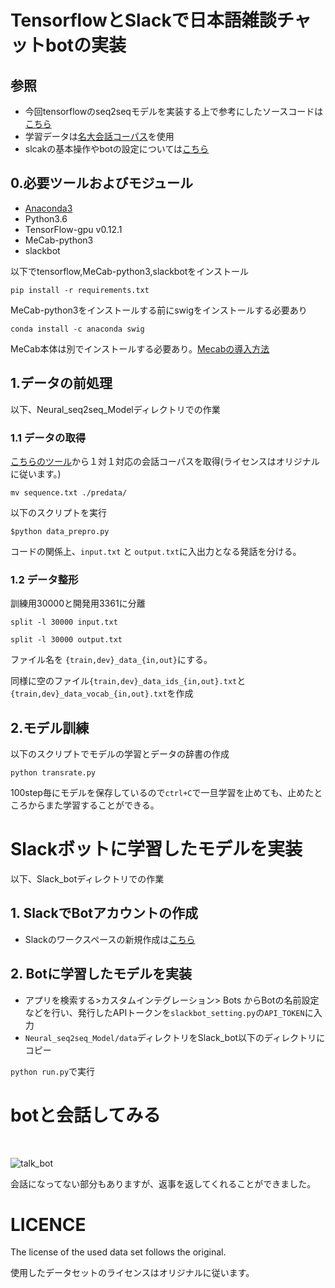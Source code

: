 # TensorflowとSlackで日本語雑談チャットbotの実装

## 参照
- 今回tensorflowのseq2seqモデルを実装する上で参考にしたソースコードは[こちら](https://www.tensorflow.org/tutorials/)
- 学習データは[名大会話コーパス](https://mmsrv.ninjal.ac.jp/nucc/)を使用
- slcakの基本操作やbotの設定については[こちら](https://qiita.com/kunitaya/items/690028e33ba5c666f3e2)

## 0.必要ツールおよびモジュール
- [Anaconda3](https://www.anaconda.com/distribution/)
- Python3.6
- TensorFlow-gpu v0.12.1
- MeCab-python3
- slackbot

以下でtensorflow,MeCab-python3,slackbotをインストール

`pip install -r requirements.txt`

MeCab-python3をインストールする前にswigをインストールする必要あり

`conda install -c anaconda swig`

MeCab本体は別でインストールする必要あり。[Mecabの導入方法](http://taku910.github.io/mecab/)

## 1.データの前処理
以下、Neural_seq2seq_Modelディレクトリでの作業
### 1.1 データの取得
[こちらのツール](https://github.com/knok/make-meidai-dialogue)から１対１対応の会話コーパスを取得(ライセンスはオリジナルに従います。)

`mv sequence.txt ./predata/`

以下のスクリプトを実行

`$python data_prepro.py`

コードの関係上、`input.txt` と `output.txt`に入出力となる発話を分ける。

### 1.2 データ整形
訓練用30000と開発用3361に分離

`split -l 30000 input.txt`

`split -l 30000 output.txt`

ファイル名を `{train,dev}_data_{in,out}`にする。

同様に空のファイル`{train,dev}_data_ids_{in,out}.txt`と`{train,dev}_data_vocab_{in,out}.txt`を作成

## 2.モデル訓練
以下のスクリプトでモデルの学習とデータの辞書の作成

`python transrate.py`

100step毎にモデルを保存しているので`ctrl+C`で一旦学習を止めても、止めたところからまた学習することができる。

# Slackボットに学習したモデルを実装
以下、Slack_botディレクトリでの作業
## 1. SlackでBotアカウントの作成
- Slackのワークスペースの新規作成は[こちら](https://slack.com/create#email)

## 2. Botに学習したモデルを実装
- アプリを検索する>カスタムインテグレーション> Bots からBotの名前設定などを行い、発行したAPIトークンを`slackbot_setting.py`の`API_TOKEN`に入力
- `Neural_seq2seq_Model/data`ディレクトリをSlack_bot以下のディレクトリにコピー

`python run.py`で実行


# botと会話してみる
<br>

![talk_bot](https://user-images.githubusercontent.com/49854447/56629033-0b6fb880-6687-11e9-9d02-232fa8b4e75a.png)

会話になってない部分もありますが、返事を返してくれることができました。


# LICENCE
The license of the used data set follows the original.

使用したデータセットのライセンスはオリジナルに従います。
